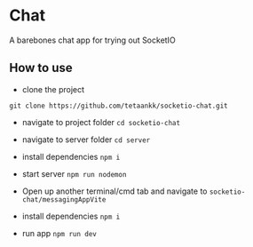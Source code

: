# Chat

A barebones chat app for trying out SocketIO

## How to use

- clone the project

`git clone https://github.com/tetaankk/socketio-chat.git`

- navigate to project folder
  `cd socketio-chat`
- navigate to server folder
  `cd server`
- install dependencies
  `npm i`
- start server
  `npm run nodemon`

- Open up another terminal/cmd tab and navigate to `socketio-chat/messagingAppVite`
- install dependencies
  `npm i`
- run app
  `npm run dev`
